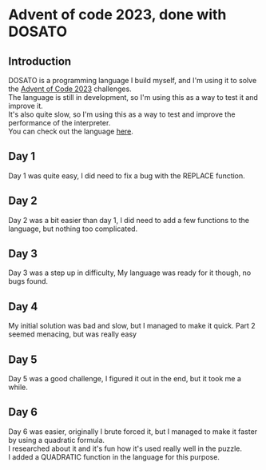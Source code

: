 # Advent of code 2023, done with DOSATO

## Introduction

DOSATO is a programming language I build myself, and I'm using it to solve the [Advent of Code 2023](https://adventofcode.com/2023) challenges. <br>
The language is still in development, so I'm using this as a way to test it and improve it. <br>
It's also quite slow, so I'm using this as a way to test and improve the performance of the interpreter.<br>
You can check out the language [here](https://github.com/Robotnik08/Dosato).

## Day 1

Day 1 was quite easy, I did need to fix a bug with the REPLACE function. <br>

## Day 2

Day 2 was a bit easier than day 1, I did need to add a few functions to the language, but nothing too complicated. <br>

## Day 3

Day 3 was a step up in difficulty, My language was ready for it though, no bugs found. <br>

## Day 4

My initial solution was bad and slow, but I managed to make it quick. Part 2 seemed menacing, but was really easy

## Day 5

Day 5 was a good challenge, I figured it out in the end, but it took me a while. <br>

## Day 6

Day 6 was easier, originally I brute forced it, but I managed to make it faster by using a quadratic formula. <br>
I researched about it and it's fun how it's used really well in the puzzle. <br>
I added a QUADRATIC function in the language for this purpose. <br>